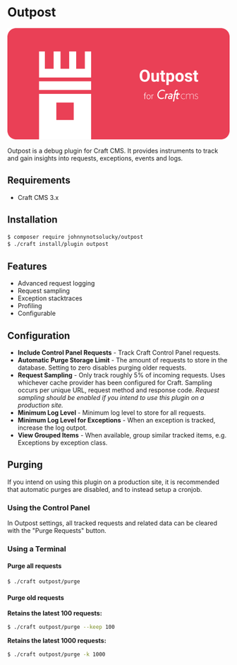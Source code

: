 # Outpost

![](docs/header.png)

Outpost is a debug plugin for Craft CMS. It provides instruments to track and gain insights into requests, exceptions, events and logs.

## Requirements

- Craft CMS 3.x

## Installation

```bash
$ composer require johnnynotsolucky/outpost
$ ./craft install/plugin outpost
```

## Features

- Advanced request logging
- Request sampling
- Exception stacktraces
- Profiling
- Configurable

## Configuration

- **Include Control Panel Requests** - Track Craft Control Panel requests.
- **Automatic Purge Storage Limit** - The amount of requests to store in the database. Setting to zero disables purging older requests.
- **Request Sampling** - Only track roughly 5% of incoming requests. Uses whichever cache provider has been configured for Craft. Sampling occurs per unique URL, request method and response code. *Request sampling should be enabled if you intend to use this plugin on a production site.*
- **Minimum Log Level** - Minimum log level to store for all requests.
- **Minimum Log Level for Exceptions** - When an exception is tracked, increase the log outpot.
- **View Grouped Items** - When available, group similar tracked items, e.g. Exceptions by exception class.

## Purging

If you intend on using this plugin on a production site, it is recommended that automatic purges are disabled, and to instead setup a cronjob.

### Using the Control Panel

In Outpost settings, all tracked requests and related data can be cleared with the "Purge Requests" button.

### Using a Terminal

#### Purge all requests

```bash
$ ./craft outpost/purge
```

#### Purge old requests

**Retains the latest 100 requests:**

```bash
$ ./craft outpost/purge --keep 100
```

**Retains the latest 1000 requests:**

```bash
$ ./craft outpost/purge -k 1000
```
